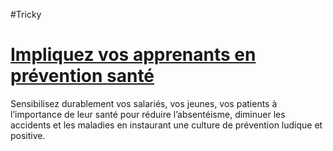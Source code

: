 #Tricky

# [Impliquez vos apprenants en prévention santé](https://tricky.fr/)

Sensibilisez durablement vos salariés, vos jeunes, vos patients à l’importance de leur santé pour réduire l’absentéisme, diminuer les accidents et les maladies en instaurant une culture de prévention ludique et positive. 
